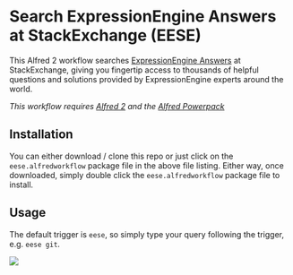 # Search ExpressionEngine Answers at StackExchange (EESE)

This Alfred 2 workflow searches [ExpressionEngine Answers](http://expressionengine.stackexchange.com) at StackExchange, giving you fingertip access to thousands of helpful questions and solutions provided by ExpressionEngine experts around the world.

_This workflow requires [Alfred 2](http://www.alfredapp.com) and the [Alfred Powerpack](http://www.alfredapp.com/powerpack/)_

## Installation

You can either download / clone this repo or just click on the `eese.alfredworkflow` package file in the above file listing. Either way, once downloaded, simply double click the `eese.alfredworkflow` package file to install. 

## Usage

The default trigger is `eese`, so simply type your query following the trigger, e.g. `eese git`.

![](https://github.com/EllisLab/eese-alfred-workflow/blob/images/sample-search.png?raw=true)